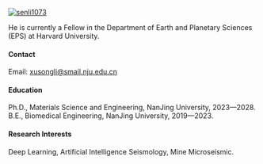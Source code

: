 

[![senli1073](https://img.shields.io/badge/senli1073-github-blue?logo=github)](https://github.com/senli1073)

He is currently a Fellow in the Department of Earth and Planetary Sciences (EPS) at Harvard University.

#### Contact

Email: xusongli@smail.nju.edu.cn

#### Education
Ph.D., Materials Science and Engineering, NanJing University, 2023—2028.\
B.E., Biomedical Engineering, NanJing University, 2019—2023.

#### Research Interests
Deep Learning, Artificial Intelligence Seismology, Mine Microseismic.

